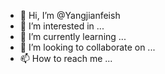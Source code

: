 - 👋 Hi, I’m @Yangjianfeish
- 👀 I’m interested in ...
- 🌱 I’m currently learning ...
- 💞️ I’m looking to collaborate on ...
- 📫 How to reach me ...

<!---
Yangjianfeish/Yangjianfeish is a ✨ special ✨ repository because its `README.md` (this file) appears on your GitHub profile.
You can click the Preview link to take a look at your changes.
--->
